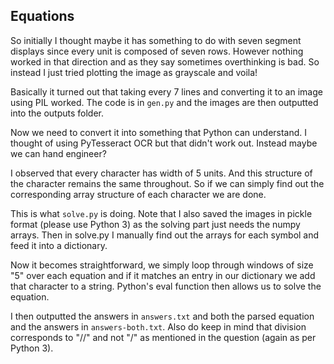 ## Equations

So initially I thought maybe it has something to do with seven segment displays since every unit is composed of seven rows. However nothing worked in that direction and as they say sometimes overthinking is bad. So instead I just tried plotting the image as grayscale and voila!

Basically it turned out that taking every 7 lines and converting it to an image using PIL worked. The code is in `gen.py` and the images are then outputted into the outputs folder.

Now we need to convert it into something that Python can understand. I thought of using PyTesseract OCR but that didn't work out. Instead maybe we can hand engineer?

I observed that every character has width of 5 units. And this structure of the character remains the same throughout. So if we can simply find out the corresponding array structure of each character we are done.

This is what `solve.py` is doing. Note that I also saved the images in pickle format (please use Python 3) as the solving part just needs the numpy arrays. Then in solve.py I manually find out the arrays for each symbol and feed it into a dictionary.

Now it becomes straightforward, we simply loop through windows of size "5" over each equation and if it matches an entry in our dictionary we add that character to a string. Python's eval function then allows us to solve the equation.

I then outputted the answers in `answers.txt` and both the parsed equation and the answers in `answers-both.txt`. Also do keep in mind that division corresponds to "//" and not "/" as mentioned in the question (again as per Python 3).